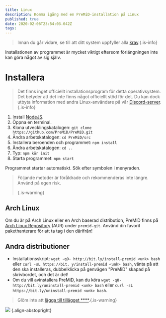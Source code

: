 ```yaml
---
title: Linux
description: Komma igång med en PreMiD-installation på Linux
published: true
date: 2020-02-06T23:54:03.042Z
tags:
---
```


> Innan du går vidare, se till att ditt system uppfyller alla [krav](/install/requirements).{.is-info}

Installationen av programmet är mycket viktigt eftersom förlängningen inte kan göra något av sig själv.

# Installera
> Det finns inget officiellt installationsprogram för detta operativsystem. Det betyder att det inte finns något officiellt stöd för det. Du kan dock utbyta information med andra Linux-användare på vår [Discord-server](https://discord.gg/premid/).{.is-info}

1. Install [NodeJS](https://nodejs.org/en/).
2. Öppna en terminal.
3. Klona utvecklingskatalogen: `git clone https://github.com/PreMiD/PreMiD.git`
4. Ändra arbetskatalogen: `cd PreMiD/src`
5. Installera beroenden och programmet: `npm install`
6. Ändra arbetskatalogen: `cd ..`
7. Typ: `npm kör init`
8. Starta programmet: `npm start`

Programmet startar automatiskt. Sök efter symbolen i menyraden.

> Följande metoder är föråldrade och rekommenderas inte längre. Använd på egen risk. 
> 
> {.is-warning}

## Arch Linux
Om du är på Arch Linux eller en Arch baserad distribution, PreMiD finns på [Arch Linux Repository](https://aur.archlinux.org/packages/premid-git/) (AUR) under `premid-git`. Använd din favorit pakethanterare för att ta tag i den därifrån!

## Andra distributioner
- Installationsskript: `wget -qO- http://bit.ly/install-premid <unk> bash` eller `curl -sL https://bit. y/install-premid <unk> bash`, vänta på att den ska installeras, dubbelklicka på genvägen "PreMiD" skapad på skrivbordet, och det är det!
- Om du vill avinstallera PreMiD, kan du köra `wget -qO- http://bit.ly/uninstall-premid <unk> bash` eller `curl -sL https://bit.ly/uninstall-premid <unk> bash`.

> Glöm inte att [lägga till tillägget ****](/install).{.is-warning}

![](https://a.icons8.com/TqgWTTfw/Oy7xHF/svg.svg) {.align-abstopright}